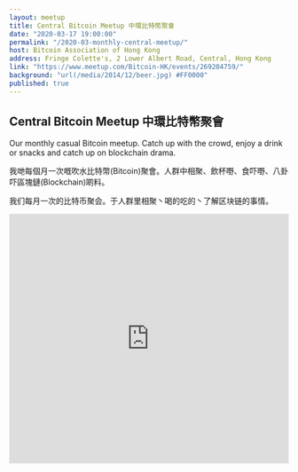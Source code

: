```yaml
---
layout: meetup
title: Central Bitcoin Meetup 中環比特幣聚會
date: "2020-03-17 19:00:00"
permalink: "/2020-03-monthly-central-meetup/"
host: Bitcoin Association of Hong Kong
address: Fringe Colette's, 2 Lower Albert Road, Central, Hong Kong
link: "https://www.meetup.com/Bitcoin-HK/events/269204759/"
background: "url(/media/2014/12/beer.jpg) #FF0000"
published: true
---
```


## Central Bitcoin Meetup 中環比特幣聚會

Our monthly casual Bitcoin meetup. Catch up with the crowd, enjoy a drink or snacks and catch up on blockchain drama.

我哋每個月一次嘅吹水比特幣(Bitcoin)聚會。人群中相聚、飲杯嘢、食吓嘢、八卦吓區塊鏈(Blockchain)啲料。

我们每月一次的比特币聚会。于人群里相聚丶喝的吃的丶了解区块链的事情。

<iframe src="https://www.google.com/maps/embed?pb=!1m18!1m12!1m3!1d3691.9442603906236!2d114.15350731495433!3d22.28010118533407!2m3!1f0!2f0!3f0!3m2!1i1024!2i768!4f13.1!3m3!1m2!1s0x3404007ad364f173%3A0x8062493c0c75030f!2sFringe%20Colette&#39;s!5e0!3m2!1sen!2shk!4v1583731450196!5m2!1sen!2shk" width="100%" height="450" frameborder="0" style="border:0;" allowfullscreen=""></iframe>

